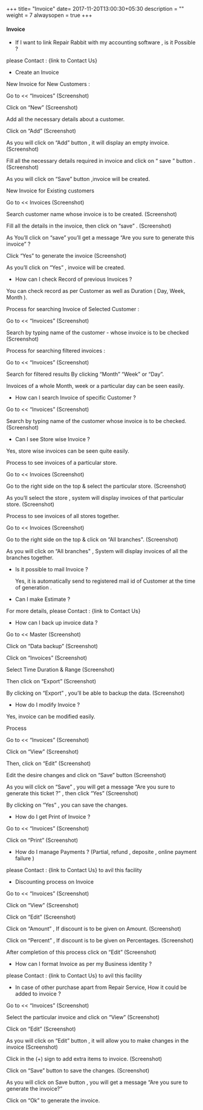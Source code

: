 +++
title= "Invoice"
date= 2017-11-20T13:00:30+05:30
description = ""
weight = 7
alwaysopen = true
+++




#### Invoice 

* If I want to link Repair Rabbit with my accounting software , is it Possible ? 
 
 please Contact : {link to Contact Us}

* Create an Invoice 

New Invoice for New Customers :


Go to << “Invoices” 
       (Screenshot)

Click on “New” 
       (Screenshot)

Add all the necessary details about a customer. 

Click on “Add”
       (Screenshot)

As you will click on “Add” button , it will display an empty invoice.
       (Screenshot)

Fill all the necessary details required in invoice and click on “ save ” button . 
       (Screenshot)

As you will click on “Save” button ,invoice will be created.

New Invoice for Existing customers 

Go to << Invoices 
        (Screenshot)

Search customer name whose invoice is to be created.
        (Screenshot)

Fill all the details in the invoice, then click on “save” .
        (Screenshot)

As You’ll click on “save” you’ll get a message “Are you sure to generate this invoice” ?

Click “Yes” to generate the invoice
        (Screenshot)

As you’ll click on “Yes” , invoice will be created. 


* How can I check Record of previous Invoices ?

You can check record as per Customer as well as Duration ( Day, Week, Month ).

Process for searching Invoice of Selected Customer :

Go to << “Invoices” 
        (Screenshot)    

Search by typing name of the customer -  whose invoice is to be checked                             
        (Screenshot) 

Process for searching filtered invoices : 

Go to << “Invoices” 
        (Screenshot)

Search for filtered results By clicking “Month”  “Week” or “Day”.

Invoices of a whole Month, week or a particular day can be seen easily. 


* How can I search Invoice of specific Customer ?

Go to << “Invoices” 
        (Screenshot)  

Search by typing name of the customer whose invoice is to be checked.                             
        (Screenshot)


* Can I see Store wise Invoice ?

Yes, store wise invoices can be seen quite easily.

Process to see invoices of a particular store.

Go to << Invoices 
       (Screenshot)

Go to the right side on the top &  select the particular store. 
      (Screenshot)

As you’ll select the store , system will display invoices of that particular store.
      (Screenshot)

Process to see invoices of all stores together. 

 Go to << Invoices 
       (Screenshot)

Go to the right side on the top  & click on “All branches".
       (Screenshot)

As you will click on “All branches" , System will display invoices of all the branches together. 


* Is it possible to mail Invoice ?

  Yes, it is automatically send to registered mail id of Customer at the time of generation . 

* Can I make Estimate ? 

For more details, please Contact : {link to Contact Us}

* How can I back up invoice data ?

Go to << Master 
 (Screenshot)

Click on “Data backup”
(Screenshot)

Click on “Invoices” 
(Screenshot)

Select Time Duration & Range
(Screenshot)

Then click on “Export” 
(Screenshot)

By clicking on “Export” , you’ll be able to backup the data. 
(Screenshot)


* How do I modify Invoice ?

Yes, invoice can be modified easily.

Process 

Go to << “Invoices” 
       (Screenshot)

Click on “View” 
      (Screenshot)

Then, click on “Edit” 
      (Screenshot)

Edit the desire changes and click on “Save” button
      (Screenshot)

As you will click on “Save” , you will get a message “Are you sure to generate this 
ticket ?” , then click “Yes”
     (Screenshot)

By clicking on “Yes” , you can save the changes.


* How do I get Print of Invoice ?

Go to << “Invoices”
     (Screenshot)

Click on “Print” 
     (Screenshot)


* How do I manage Payments ? (Partial, refund , deposite , online payment failure )

please Contact : {link to Contact Us} to avil this facility

* Discounting process on Invoice

Go to << “Invoices” 
(Screenshot)

Click on “View”
(Screenshot)

Click on “Edit”
(Screenshot)

Click on “Amount” ,  If discount is to be given on Amount.
(Screenshot)

Click on “Percent” ,  If discount is to be given on Percentages. 
(Screenshot)

After completion of this process click on “Edit”
(Screenshot)


* How can I format Invoice as per my Business identity ? 

please Contact : {link to Contact Us} to avil this facility

* In case of other purchase apart from Repair Service, How it could be added to invoice ?

Go to << “Invoices” 
(Screenshot)

Select  the particular invoice and click on “View”
(Screenshot)

Click on “Edit”
(Screenshot)

As you will click on “Edit” button , it  will allow you to make changes in the invoice
(Screenshot)

Click in the (+) sign to add extra items to  invoice. 
(Screenshot)

Click on “Save” button  to save the changes.
(Screenshot)

As you will click on Save button , you will get a message “Are you sure to generate the 
invoice?” 

Click on “Ok” to generate the invoice.













